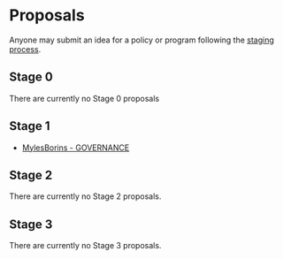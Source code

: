# Proposals

Anyone may submit an idea for a policy or program following the [staging process](../STAGING_PROCESS.md).

## Stage 0

There are currently no Stage 0 proposals

## Stage 1

* [MylesBorins - GOVERNANCE](mylesborins-GOVERNANCE)

## Stage 2

There are currently no Stage 2 proposals.

## Stage 3

There are currently no Stage 3 proposals.
